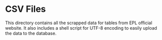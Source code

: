 # CSV Files
This directory contains all the scrapped data for tables from EPL official website. It also includes a shell script for UTF-8 encoding to easily upload the data to the database.
